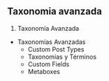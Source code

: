 ## Taxonomia avanzada

1. Taxonomía Avanzada



  * Taxonomías Avanzadas
    * Custom Post Types
    * Taxonomías y Términos
    * Custom Fields
    * Metaboxes
